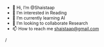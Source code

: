 - 👋 Hi, I’m @Shaistaap
- 👀 I’m interested in Reading
- 🌱 I’m currently learning AI
- 💞️ I’m looking to collaborate Research
- 📫 How to reach me shaistaap@gmail.com

<!---
Shaistaap/Shaistaap is a ✨ special ✨ repository because its `README.md` (this file) appears on your GitHub profile.
You can click the Preview link to take a look at your changes.
--->
/

